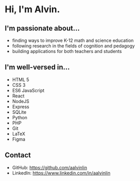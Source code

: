 # Hi, I'm Alvin.

## I'm passionate about...

* finding ways to improve K-12 math and science education
* following research in the fields of cognition and pedagogy
* building applications for both teachers and students

## I'm well-versed in...
* HTML 5
* CSS 3
* ES6 JavaScript
* React
* NodeJS
* Express
* SQLite
* Python
* PHP
* Git
* LaTeX
* Figma

## Contact

* GitHub: https://github.com/aalvinlin
* LinkedIn: https://www.linkedin.com/in/aalvinlin
